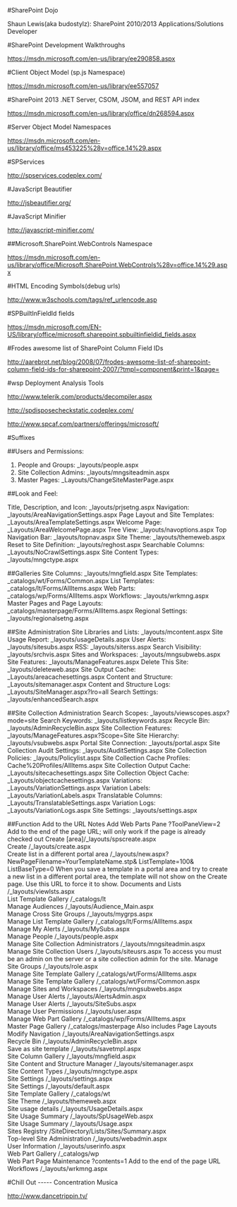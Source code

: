 ﻿#SharePoint Dojo

Shaun Lewis(aka budostylz): SharePoint 2010/2013 Applications/Solutions  Developer

#SharePoint Development Walkthroughs

https://msdn.microsoft.com/en-us/library/ee290858.aspx

#Client Object Model (sp.js Namespace)

https://msdn.microsoft.com/en-us/library/ee557057

#SharePoint 2013 .NET Server, CSOM, JSOM, and REST API index

https://msdn.microsoft.com/en-us/library/office/dn268594.aspx

#Server Object Model Namespaces

https://msdn.microsoft.com/en-us/library/office/ms453225%28v=office.14%29.aspx

#SPServices

http://spservices.codeplex.com/

#JavaScript Beautifier

http://jsbeautifier.org/

#JavaScript Minifier

http://javascript-minifier.com/

##Microsoft.SharePoint.WebControls Namespace

https://msdn.microsoft.com/en-us/library/office/Microsoft.SharePoint.WebControls%28v=office.14%29.aspx

#HTML Encoding Symbols(debug urls)

http://www.w3schools.com/tags/ref_urlencode.asp

#SPBuiltInFieldId fields

https://msdn.microsoft.com/EN-US/library/office/microsoft.sharepoint.spbuiltinfieldid_fields.aspx

#Frodes awesome list of SharePoint Column Field IDs

http://aarebrot.net/blog/2008/07/frodes-awesome-list-of-sharepoint-column-field-ids-for-sharepoint-2007/?tmpl=component&print=1&page=

#wsp Deployment Analysis Tools

http://www.telerik.com/products/decompiler.aspx

http://spdisposecheckstatic.codeplex.com/

http://www.spcaf.com/partners/offerings/microsoft/

#Suffixes

##Users and Permissions:

  1. People and Groups: _layouts/people.aspx
  2. Site Collection Admins: _layouts/mngsiteadmin.aspx 
  3. Master Pages: _Layouts/ChangeSiteMasterPage.aspx 
  
##Look and Feel:

  Title, Description, and Icon: _layouts/prjsetng.aspx 
  Navigation: _layouts/AreaNavigationSettings.aspx 
  Page Layout and Site Templates: _Layouts/AreaTemplateSettings.aspx 
  Welcome Page: _Layouts/AreaWelcomePage.aspx 
  Tree View: _layouts/navoptions.aspx 
  Top Navigation Bar: _layouts/topnav.aspx 
  Site Theme: _layouts/themeweb.aspx 
  Reset to Site Definition: _layouts/reghost.aspx 
  Searchable Columns: _Layouts/NoCrawlSettings.aspx 
  Site Content Types: _layouts/mngctype.aspx 
  
##Galleries 
Site Columns: _layouts/mngfield.aspx 
Site Templates: _catalogs/wt/Forms/Common.aspx 
List Templates: _catalogs/lt/Forms/AllItems.aspx 
Web Parts: _catalogs/wp/Forms/AllItems.aspx 
Workflows: _layouts/wrkmng.aspx 
Master Pages and Page Layouts: _catalogs/masterpage/Forms/AllItems.aspx 
Regional Settings: _layouts/regionalsetng.aspx 
  
##Site Administration 
Site Libraries and Lists: _layouts/mcontent.aspx 
Site Usage Report: _layouts/usageDetails.aspx 
User Alerts: _layouts/sitesubs.aspx 
RSS: _layouts/siterss.aspx 
Search Visibility: _layouts/srchvis.aspx 
Sites and Workspaces: _layouts/mngsubwebs.aspx 
Site Features: _layouts/ManageFeatures.aspx 
Delete This Site: _layouts/deleteweb.aspx 
Site Output Cache: _Layouts/areacachesettings.aspx 
Content and Structure: _Layouts/sitemanager.aspx 
Content and Structure Logs: _Layouts/SiteManager.aspx?lro=all 
Search Settings: _layouts/enhancedSearch.aspx 
  
##Site Collection Administration 
Search Scopes: _layouts/viewscopes.aspx?mode=site 
Search Keywords: _layouts/listkeywords.aspx 
Recycle Bin: _layouts/AdminRecycleBin.aspx 
Site Collection Features: _layouts/ManageFeatures.aspx?Scope=Site 
Site Hierarchy: _layouts/vsubwebs.aspx 
Portal Site Connection: _layouts/portal.aspx 
Site Collection Audit Settings: _layouts/AuditSettings.aspx 
Site Collection Policies: _layouts/Policylist.aspx 
Site Collection Cache Profiles: Cache%20Profiles/AllItems.aspx 
Site Collection Output Cache: _Layouts/sitecachesettings.aspx 
Site Collection Object Cache: _Layouts/objectcachesettings.aspx 
Variations: _Layouts/VariationSettings.aspx 
Variation Labels: _Layouts/VariationLabels.aspx 
Translatable Columns: _Layouts/TranslatableSettings.aspx 
Variation Logs: _Layouts/VariationLogs.aspx 
Site Settings: _layouts/settings.aspx 
  
##Function Add to the URL Notes 
Add Web Parts Pane ?ToolPaneView=2 Add to the end of the page URL; will only
work if the page is already checked out 
Create [area]/_layouts/spscreate.aspx   
Create /_layouts/create.aspx   
Create list in a different portal area /_layouts/new.aspx?
NewPageFilename=YourTemplateName.stp&
ListTemplate=100&
ListBaseType=0 When you save a template in a portal area and try to create a
new list in a different portal area, the template will not show on the
Create page. Use this URL to force it to show. 
Documents and Lists /_layouts/viewlsts.aspx   
List Template Gallery /_catalogs/lt   
Manage Audiences /_layouts/Audience_Main.aspx   
Manage Cross Site Groups /_layouts/mygrps.aspx   
Manage List Template Gallery /_catalogs/lt/Forms/AllItems.aspx   
Manage My Alerts /_layouts/MySubs.aspx   
Manage People /_layouts/people.aspx   
Manage Site Collection Administrators /_layouts/mngsiteadmin.aspx   
Manage Site Collection Users /_layouts/siteusrs.aspx To access you must be
an admin on the server or a site collection admin for the site. 
Manage Site Groups /_layouts/role.aspx   
Manage Site Template Gallery /_catalogs/wt/Forms/AllItems.aspx   
Manage Site Template Gallery /_catalogs/wt/Forms/Common.aspx   
Manage Sites and Workspaces /_layouts/mngsubwebs.aspx   
Manage User Alerts /_layouts/AlertsAdmin.aspx   
Manage User Alerts /_layouts/SiteSubs.aspx   
Manage User Permissions /_layouts/user.aspx   
Manage Web Part Gallery /_catalogs/wp/Forms/AllItems.aspx   
Master Page Gallery /_catalogs/masterpage Also includes Page Layouts 
Modify Navigation /_layouts/AreaNavigationSettings.aspx   
Recycle Bin /_layouts/AdminRecycleBin.aspx   
Save as site template /_layouts/savetmpl.aspx   
Site Column Gallery /_layouts/mngfield.aspx   
Site Content and Structure Manager /_layouts/sitemanager.aspx   
Site Content Types /_layouts/mngctype.aspx   
Site Settings /_layouts/settings.aspx   
Site Settings /_layouts/default.aspx   
Site Template Gallery /_catalogs/wt   
Site Theme /_layouts/themeweb.aspx   
Site usage details /_layouts/UsageDetails.aspx   
Site Usage Summary /_layouts/SpUsageWeb.aspx   
Site Usage Summary /_layouts/Usage.aspx   
Sites Registry /SiteDirectory/Lists/Sites/Summary.aspx   
Top-level Site Administration /_layouts/webadmin.aspx   
User Information /_layouts/userinfo.aspx   
Web Part Gallery /_catalogs/wp   
Web Part Page Maintenance ?contents=1 Add to the end of the page URL 
Workflows /_layouts/wrkmng.aspx   


#Chill Out ----- Concentration Musica

http://www.dancetrippin.tv/

